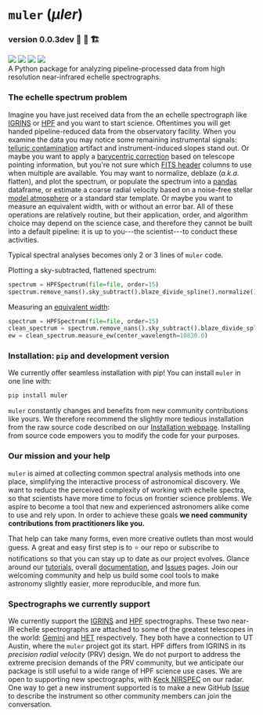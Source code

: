 # `muler` (_μler_)
### version 0.0.3dev :construction: :construction_worker: :building_construction:

<a href="https://muler.readthedocs.io/en/latest/"><img src="https://img.shields.io/badge/Read-the%20docs-blue"></a>
<a href="https://pypi.org/project/muler/"><img src="https://img.shields.io/badge/pip_install-muler-yellow"></a>
<a href="https://sites.google.com/site/igrinsatgemini/"><img src="https://img.shields.io/badge/Works_with-IGRINS-brightgreen"></a>
<a href="https://hpf.psu.edu/"><img src="https://img.shields.io/badge/Works_with-HPF-brightgreen"></a>  
A Python package for analyzing pipeline-processed data from high resolution near-infrared echelle spectrographs.

### The echelle spectrum problem

Imagine you have just received data from the an echelle spectrograph like [IGRINS](https://www.as.utexas.edu/astronomy/research/people/jaffe/igrins.html) or [HPF](https://hpf.psu.edu/) and you want to start science. Oftentimes you will get handed pipeline-reduced data from the observatory facility. When you examine the data you may notice some remaining instrumental signals: [telluric contamination](https://en.wikipedia.org/wiki/Telluric_contamination) artifact and instrument-induced slopes stand out. Or maybe you want to apply a [barycentric correction](https://sites.psu.edu/astrowright/2014/09/16/barycentric-corrections-at-1-mms/) based on telescope pointing information, but you're not sure which [FITS header](https://docs.astropy.org/en/stable/io/fits/usage/headers.html) columns to use when multiple are available. You may want to normalize, deblaze (_a.k.a._ flatten), and plot the spectrum, or populate the spectrum into a [pandas](https://pandas.pydata.org/docs/user_guide/index.html) dataframe, or estimate a coarse radial velocity based on a noise-free stellar [model atmosphere](https://en.wikipedia.org/wiki/Model_photosphere) or a standard star template. Or maybe you want to measure an equivalent width, with or without an error bar. All of these operations are relatively routine, but their application, order, and algorithm choice may depend on the science case, and therefore they cannot be built into a default pipeline: it is up to you---the scientist---to conduct these activities.  

Typical spectral analyses becomes only 2 or 3 lines of `muler` code.  

Plotting a sky-subtracted, flattened spectrum:

```Python
spectrum = HPFSpectrum(file=file, order=15)
spectrum.remove_nans().sky_subtract().blaze_divide_spline().normalize().plot()
```

Measuring an [equivalent width](https://en.wikipedia.org/wiki/Equivalent_width):

```Python
spectrum = HPFSpectrum(file=file, order=15)
clean_spectrum = spectrum.remove_nans().sky_subtract().blaze_divide_spline().normalize()
ew = clean_spectrum.measure_ew(center_wavelength=10830.0)
```

### Installation: `pip` and development version

We currently offer seamless installation with pip!  You can install `muler` in one line with:

``` bash
pip install muler
```

`muler` constantly changes and benefits from new community contributions like yours.  We therefore recommend the slightly more tedious installation from the raw source code described on our [Installation webpage](https://muler.readthedocs.io/en/latest/install.html).  Installing from source code empowers you to modify the code for your purposes.  


### Our mission and your help

`muler` is aimed at collecting common spectral analysis methods into one place, simplifying the interactive process of astronomical discovery. We want to reduce the perceived complexity of working with echelle spectra, so that scientists have more time to focus on frontier science problems. We aspire to become a tool that new and experienced astronomers alike come to use and rely upon. In order to achieve these goals **we need community contributions from practitioners like you.**

That help can take many forms, even more creative outlets than most would guess. A great and easy first step is to :star: our repo or subscribe to notifications so that you can stay up to date as our project evolves. Glance around our [tutorials](https://muler.readthedocs.io/en/latest/tutorials/index.html), overall [documentation](https://muler.readthedocs.io/en/latest/), and [Issues](https://github.com/OttoStruve/muler/issues) pages. Join our welcoming community and help us build some cool tools to make astronomy slightly easier, more reproducible, and more fun.

### Spectrographs we currently support

We currently support the [IGRINS](https://www.as.utexas.edu/astronomy/research/people/jaffe/igrins.html) and [HPF](https://hpf.psu.edu/) spectrographs. These two near-IR echelle spectrographs are attached to some of the greatest telescopes in the world: [Gemini](https://www.gemini.edu/) and [HET](https://mcdonaldobservatory.org/research/telescopes/HET) respectively. They both have a connection to UT Austin, where the `muler` project got its start. HPF differs from IGRINS in its _precision radial velocity_ (PRV) design. We do not purport to address the extreme precision demands of the PRV community, but we anticipate our package is still useful to a wide range of HPF science use cases. We are open to supporting new spectrographs, with [Keck NIRSPEC](https://www2.keck.hawaii.edu/inst/nirspec/) on our radar. One way to get a new instrument supported is to make a new GitHub [Issue](https://github.com/OttoStruve/muler/issues) to describe the instrument so other community members can join the conversation.
